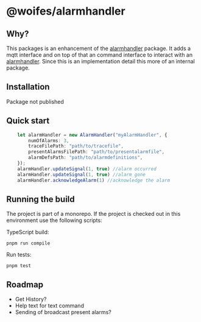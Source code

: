 # @woifes/alarmhandler

## Why?
This packages is an enhancement of the [alarmhandler]("../alarmhandler/) package. It adds a mqtt interface and on top of that an command interface to interact with an [alarmhandler]("../alarmhandler/). Since this is an implementation detail this more of an internal package.

## Installation
Package not published

## Quick start

```typescript
    let alarmHandler = new AlarmHandler("myAlarmHandler", {
        numOfAlarms: 3,
        traceFilePath: "path/to/tracefile",
        presentAlarmsFilePath: "path/to/presentalarmfile",
        alarmDefsPath: "path/to/alarmdefinitions",
    });
    alarmHandler.updateSignal(1, true) //alarm occurred
    alarmHandler.updateSignal(1, true) //alarm gone
    alarmHandler.acknowledgeAlarm(1) //acknowledge the alarm
```

## Running the build

The project is part of a monorepo. If the project is checked out in this environment use the following scripts:

TypeScript build:

```shell
pnpm run compile
```

Run tests:

```shell
pnpm test
```
## Roadmap
* Get History?
* Help text for text command
* Sending of broadcast present alarms?